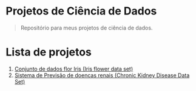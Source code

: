 # Projetos de Ciência de Dados
> Repositório para meus projetos de ciência de dados.

# Lista de projetos
1. [Conjunto de dados flor Iris (Iris flower data set)](https://github.com/o-vilela/projetos-ciencia-de-dados/tree/main/Conjunto%20de%20dados%20flor%20Iris%20(Iris%20flower%20data%20set))
2. [Sistema de Previsão de doencas renais (Chronic Kidney Disease Data Set)](https://github.com/o-vilela/projetos-ciencia-de-dados/tree/main/Previs%C3%A3o%20de%20doen%C3%A7as%20renais)
